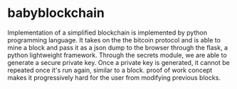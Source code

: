 # babyblockchain
Implementation of a simplified blockchain 
is implemented by python programming language. It takes on the the bitcoin protocol
and is able to mine a block and pass it as a json dump to the browser through the flask,
a python lightweight framework.
Through the secrets module, we are able to generate a secure private key.
Once a private key is generated, it cannot be repeated once it's run again, similar to a block.
proof of work concept makes it progressively hard for the user from modifying previous blocks.
